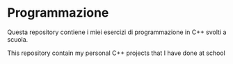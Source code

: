 # Programmazione
Questa repository contiene i miei esercizi di programmazione in C++ svolti a scuola.

This repository contain my personal C++ projects that I have done at school
